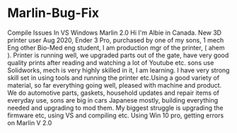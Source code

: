 # Marlin-Bug-Fix
Compile Issues In VS Windows Marlin 2.0
Hi I'm Albie in Canada. New 3D printer user Aug 2020, Ender 3 Pro, purchased by one of my sons, 1 mech Eng other Bio-Med eng student, I am production mgr of the printer, ( ahem ). Printer is running well, we upgraded parts out of the gate, have very good quality prints after reading and watching a lot of Youtube etc. sons use Solidworks, mech is very highly skilled in it, I am learning. I have very strong skill set in using tools and running the printer etc.Using a good variety of material, so far everything going well, pleased with machine and product. We do automotive parts, gaskets, household updates and repair items of everyday use, sons are big in cars Japanese mostly, building everything needed and upgrading to mod them.
My biggest struggle is upgrading the firmware etc, using VS and compiling etc. Using Win 10 pro, getting errors on Marlin V 2.0

